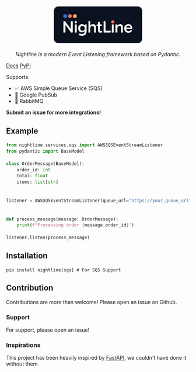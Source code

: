 
<p align="center">
    <img src="docs/assets/logo.png" width="50%">
</p>
<p align="center">
    <i>Nightline is a modern Event Listening framework based on Pydantic.</i>
</p>

[Docs](https://dref360.github.io/nightline/) [PyPI](https://pypi.org/project/nightline/)

Supports:
* ✅ AWS Simple Queue Service (SQS)
* 🚧 Google PubSub
* 🚧 RabbitMQ

**Submit an issue for more integrations!**

## Example

```python
from nightline.services.sqs import AWSSQSEventStreamListener
from pydantic import BaseModel

class OrderMessage(BaseModel):
    order_id: int
    total: float
    items: list[str]
    

listener = AWSSQSEventStreamListener(queue_url="https://your_queue_url")


def process_message(message: OrderMessage):
    print(f"Processing order {message.order_id}")

listener.listen(process_message)
```

## Installation

```
pip install nightline[sqs] # For SQS Support
```

## Contribution

Contributions are more than welcome! Please open an issue on Github.

### Support

For support, please open an issue!

### Inspirations

This project has been heavily inspired by [FastAPI](https://fastapi.tiangolo.com/), we couldn't have done it without them.
